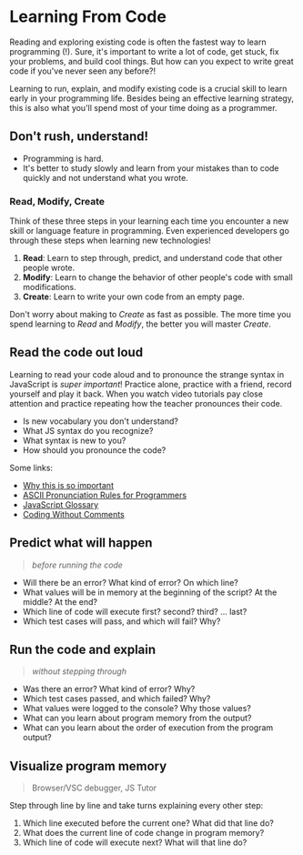 # Learning From Code

Reading and exploring existing code is often the fastest way to learn programming (!).  Sure, it's important to write a lot of code, get stuck, fix your problems, and build cool things.  But how can you expect to write great code if you've never seen any before?!

Learning to run, explain, and modify existing code is a crucial skill to learn early in your programming life.  Besides being an effective learning strategy, this is also what you'll spend most of your time doing as a programmer.

## Don't rush, understand!

* Programming is hard.
* It's better to study slowly and learn from your mistakes than to code quickly and not understand what you wrote.

### Read, Modify, Create

Think of these three steps in your learning each time you encounter a new skill or language feature in programming.  Even experienced developers go through these steps when learning new technologies!

1. __Read__: Learn to step through, predict, and understand code that other people wrote.
1. __Modify__: Learn to change the behavior of other people's code with small modifications.
1. __Create__: Learn to write your own code from an empty page.

Don't worry about making to _Create_ as fast as possible.  The more time you spend learning to _Read_ and _Modify_, the better you will master _Create_.

## Read the code out loud

Learning to read your code aloud and to pronounce the strange syntax in JavaScript is _super important_!  Practice alone, practice with a friend, record yourself and play it back.  When you watch video tutorials pay close attention and practice repeating how the teacher pronounces their code.

* Is new vocabulary you don't understand?
* What JS syntax do you recognize?
* What syntax is new to you?
* How should you pronounce the code?

Some links:

* [Why this is so important](https://www.youtube.com/watch?v=g1ib43q3uXQ&feature=youtu.be&t=1209)
* [ASCII Pronunciation Rules for Programmers](https://blog.codinghorror.com/ascii-pronunciation-rules-for-programmers/)
* [JavaScript Glossary](https://www.codecademy.com/articles/glossary-javascript)
* [Coding Without Comments](https://blog.codinghorror.com/coding-without-comments/)


## Predict what will happen

> _before running the code_

* Will there be an error? What kind of error? On which line?
* What values will be in memory at the beginning of the script?  At the middle? At the end?
* Which line of code will execute first? second? third? ... last?
* Which test cases will pass, and which will fail? Why?

## Run the code and explain

> _without stepping through_

* Was there an error?  What kind of error? Why?
* Which test cases passed, and which failed? Why?
* What values were logged to the console?  Why those values?
* What can you learn about program memory from the output?
* What can you learn about the order of execution from the program output?

## Visualize program memory

> Browser/VSC debugger, JS Tutor

Step through line by line and take turns explaining every other step:

1. Which line executed before the current one? What did that line do?
1. What does the current line of code change in program memory?
1. Which line of code will execute next? What will that line do?
